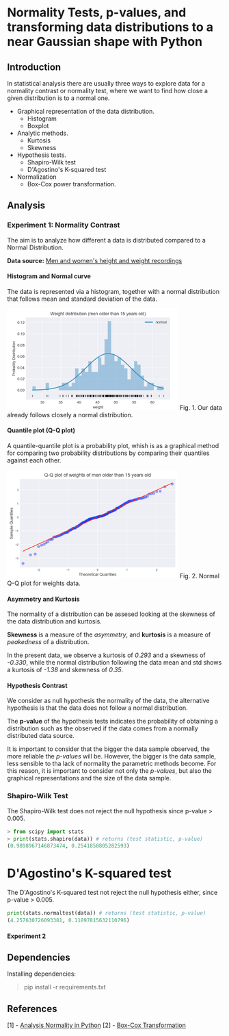 
# Normality Tests, p-values, and transforming data distributions to a near Gaussian shape with Python

## Introduction
In statistical analysis there are usually three ways to explore data for a normality contrast or normality test, where we want to find how close a given distribution is to a normal one.
- Graphical representation of the data distribution.
  - Histogram
  - Boxplot
- Analytic methods.
  - Kurtosis
  - Skewness
- Hypothesis tests.
  - Shapiro-Wilk test
  - D'Agostino's K-squared test
- Normalization
  - Box-Cox power transformation.

## Analysis
### **Experiment 1**: Normality Contrast
The aim is to analyze how different a data is distributed compared to a Normal Distribution.

**Data source:** [Men and women's height and weight recordings](https://raw.githubusercontent.com/JoaquinAmatRodrigo/Estadistica-machine-learning-python/master/data/Howell1.csv)

#### **Histogram and Normal curve**  

The data is represented via a histogram, together with a normal distribution that follows mean and standard deviation of the data.  

<img src="./img/histogram.png" alt="drawing" width="400"/>  
Fig. 1. Our data already follows closely a normal distribution.  

#### **Quantile plot (Q-Q plot)**  

A quantile-quantile plot is a probability plot, whish is as a graphical method for comparing two probability distributions by comparing their quantiles against each other.  

<img src="./img/qq_plot.png" alt="drawing" width="400"/>  
Fig. 2. Normal Q-Q plot for weights data.  

#### **Asymmetry and Kurtosis**  

The normality of a distribution can be assesed looking at the skewness of the data distribution and kurtosis.  

**Skewness** is a measure of the *asymmetry*, and **kurtosis** is a measure of *peakedness* of a distribution.  

In the present data, we observe a kurtosis of *0.293* and a skewness of *-0.330*, while the normal distribution following the data mean and std shows a kurtosis of *-1.38* and skewness of *0.35*.

#### **Hypothesis Contrast**  
We consider as null hypothesis the normality of the data, the alternative hypothesis is that the data does not follow a normal distribution.  

The **p-value** of the hypothesis tests indicates the probability of obtaining a distribution such as the observed if the data comes from a normally distributed data source.  

It is important to consider that the bigger the data sample observed, the more reliable the *p-values* will be. However, the bigger is the data sample, less sensible to tha lack of normality the parametric methods become. For this reason, it is important to consider not only the *p-values*, but also the graphical representations and the size of the data sample.

### Shapiro-Wilk Test  

The Shapiro-Wilk test does not reject the null hypothesis since p-value > 0.005.

```python
> from scipy import stats
> print(stats.shapiro(data)) # returns (test statistic, p-value)
(0.9898967146873474, 0.2541850805282593)
```

# D'Agostino's K-squared test  

The D'Agostino's K-squared test not reject the null hypothesis either, since p-value > 0.005.

```python
print(stats.normaltest(data)) # returns (test statistic, p-value)
(4.257630726093381, 0.11897815632110796)
```

#### Experiment 2


## Dependencies
Installing dependencies:
> pip install -r requirements.txt

## References
[1] - [Analysis Normality in Python](https://www.cienciadedatos.net/documentos/pystats06-analisis-normalidad-python.html)
[2] - [Box-Cox Transformation](https://www.youtube.com/watch?v=pKtkkL7tmmQ)
